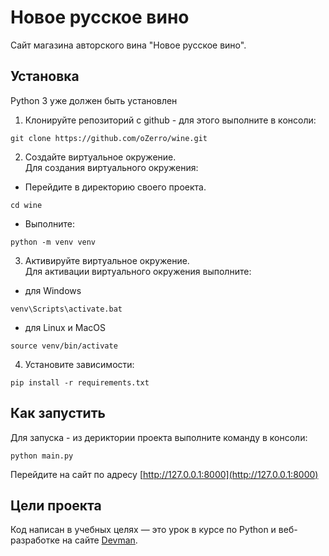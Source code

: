 # Новое русское вино

Сайт магазина авторского вина "Новое русское вино".

## Установка
Python 3 уже должен быть установлен
    
1. Клонируйте репозиторий с github - для этого выполните в консоли:  
```
git clone https://github.com/oZerro/wine.git
```

2. Создайте виртуальное окружение.  
Для создания виртуального окружения:  
- Перейдите в директорию своего проекта.  
```
cd wine
``` 
- Выполните:  
```
python -m venv venv
```

3. Активируйте виртуальное окружение.  
Для активации виртуального окружения выполните:  
- для Windows  
 ```
venv\Scripts\activate.bat
```   
- для Linux и MacOS
```
source venv/bin/activate
``` 
4. Установите зависимости:  
```
pip install -r requirements.txt
```  


## Как запустить
Для запуска - из дериктории проекта выполните команду в консоли:  
```
python main.py
```    
Перейдите на сайт по адресу [http://127.0.0.1:8000](http://127.0.0.1:8000)

## Цели проекта

Код написан в учебных целях — это урок в курсе по Python и веб-разработке на сайте [Devman](https://dvmn.org).
